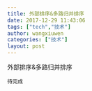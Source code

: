 ```yaml
---
title: 外部排序&多路归并排序
date: 2017-12-29 11:43:06
tags: ["tech","技术"]
author: wangxiuwen
categories: ["技术"]
layout: post
---
```


外部排序&多路归并排序

`待完成`